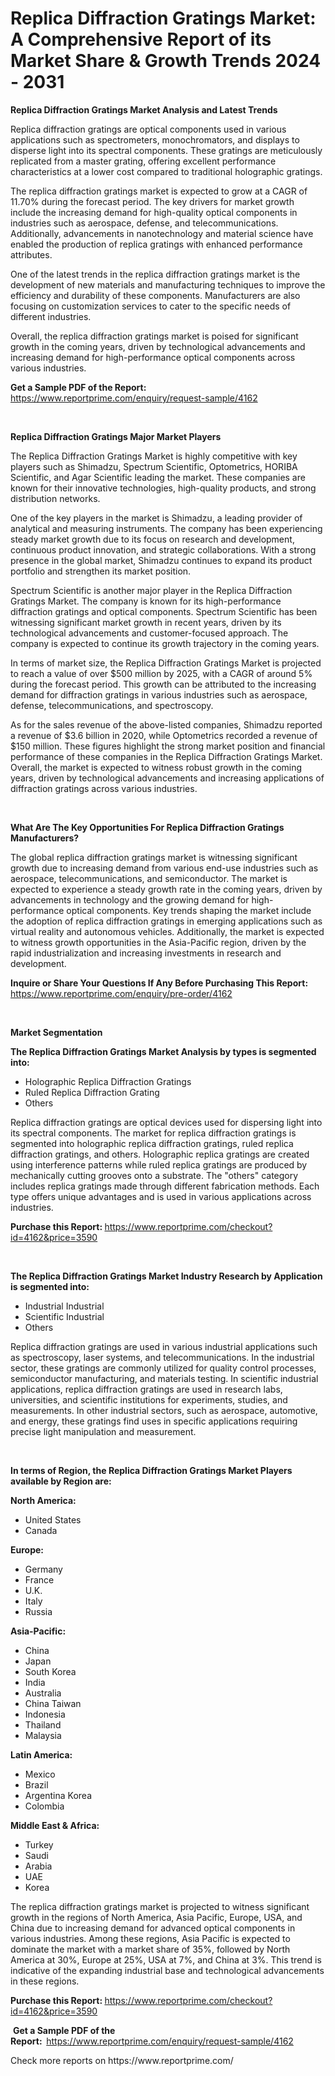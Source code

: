 <p><h1>Replica Diffraction Gratings Market: A Comprehensive Report of its Market Share & Growth Trends 2024 - 2031</h1></p><p><strong>Replica Diffraction Gratings Market Analysis and Latest Trends</strong></p>
<p><p>Replica diffraction gratings are optical components used in various applications such as spectrometers, monochromators, and displays to disperse light into its spectral components. These gratings are meticulously replicated from a master grating, offering excellent performance characteristics at a lower cost compared to traditional holographic gratings.</p><p>The replica diffraction gratings market is expected to grow at a CAGR of 11.70% during the forecast period. The key drivers for market growth include the increasing demand for high-quality optical components in industries such as aerospace, defense, and telecommunications. Additionally, advancements in nanotechnology and material science have enabled the production of replica gratings with enhanced performance attributes.</p><p>One of the latest trends in the replica diffraction gratings market is the development of new materials and manufacturing techniques to improve the efficiency and durability of these components. Manufacturers are also focusing on customization services to cater to the specific needs of different industries.</p><p>Overall, the replica diffraction gratings market is poised for significant growth in the coming years, driven by technological advancements and increasing demand for high-performance optical components across various industries.</p></p>
<p><strong>Get a Sample PDF of the Report:&nbsp;</strong> <a href="https://www.reportprime.com/enquiry/request-sample/4162">https://www.reportprime.com/enquiry/request-sample/4162</a></p>
<p>&nbsp;</p>
<p><strong>Replica Diffraction Gratings Major Market Players</strong></p>
<p><p>The Replica Diffraction Gratings Market is highly competitive with key players such as Shimadzu, Spectrum Scientific, Optometrics, HORIBA Scientific, and Agar Scientific leading the market. These companies are known for their innovative technologies, high-quality products, and strong distribution networks.</p><p>One of the key players in the market is Shimadzu, a leading provider of analytical and measuring instruments. The company has been experiencing steady market growth due to its focus on research and development, continuous product innovation, and strategic collaborations. With a strong presence in the global market, Shimadzu continues to expand its product portfolio and strengthen its market position.</p><p>Spectrum Scientific is another major player in the Replica Diffraction Gratings Market. The company is known for its high-performance diffraction gratings and optical components. Spectrum Scientific has been witnessing significant market growth in recent years, driven by its technological advancements and customer-focused approach. The company is expected to continue its growth trajectory in the coming years.</p><p>In terms of market size, the Replica Diffraction Gratings Market is projected to reach a value of over $500 million by 2025, with a CAGR of around 5% during the forecast period. This growth can be attributed to the increasing demand for diffraction gratings in various industries such as aerospace, defense, telecommunications, and spectroscopy.</p><p>As for the sales revenue of the above-listed companies, Shimadzu reported a revenue of $3.6 billion in 2020, while Optometrics recorded a revenue of $150 million. These figures highlight the strong market position and financial performance of these companies in the Replica Diffraction Gratings Market. Overall, the market is expected to witness robust growth in the coming years, driven by technological advancements and increasing applications of diffraction gratings across various industries.</p></p>
<p>&nbsp;</p>
<p><strong>What Are The Key Opportunities For Replica Diffraction Gratings Manufacturers?</strong></p>
<p><p>The global replica diffraction gratings market is witnessing significant growth due to increasing demand from various end-use industries such as aerospace, telecommunications, and semiconductor. The market is expected to experience a steady growth rate in the coming years, driven by advancements in technology and the growing demand for high-performance optical components. Key trends shaping the market include the adoption of replica diffraction gratings in emerging applications such as virtual reality and autonomous vehicles. Additionally, the market is expected to witness growth opportunities in the Asia-Pacific region, driven by the rapid industrialization and increasing investments in research and development.</p></p>
<p><strong>Inquire or Share Your Questions If Any Before Purchasing This Report:</strong> <a href="https://www.reportprime.com/enquiry/pre-order/4162">https://www.reportprime.com/enquiry/pre-order/4162</a></p>
<p>&nbsp;</p>
<p><strong>Market Segmentation</strong></p>
<p><strong>The Replica Diffraction Gratings Market Analysis by types is segmented into:</strong></p>
<p><ul><li>Holographic Replica Diffraction Gratings</li><li>Ruled Replica Diffraction Grating</li><li>Others</li></ul></p>
<p><p>Replica diffraction gratings are optical devices used for dispersing light into its spectral components. The market for replica diffraction gratings is segmented into holographic replica diffraction gratings, ruled replica diffraction gratings, and others. Holographic replica gratings are created using interference patterns while ruled replica gratings are produced by mechanically cutting grooves onto a substrate. The "others" category includes replica gratings made through different fabrication methods. Each type offers unique advantages and is used in various applications across industries.</p></p>
<p><strong>Purchase this Report:&nbsp;</strong><a href="https://www.reportprime.com/checkout?id=4162&price=3590">https://www.reportprime.com/checkout?id=4162&price=3590</a></p>
<p>&nbsp;</p>
<p><strong>The Replica Diffraction Gratings Market Industry Research by Application is segmented into:</strong></p>
<p><ul><li>Industrial Industrial</li><li>Scientific Industrial</li><li>Others</li></ul></p>
<p><p>Replica diffraction gratings are used in various industrial applications such as spectroscopy, laser systems, and telecommunications. In the industrial sector, these gratings are commonly utilized for quality control processes, semiconductor manufacturing, and materials testing. In scientific industrial applications, replica diffraction gratings are used in research labs, universities, and scientific institutions for experiments, studies, and measurements. In other industrial sectors, such as aerospace, automotive, and energy, these gratings find uses in specific applications requiring precise light manipulation and measurement.</p></p>
<p>&nbsp;</p>
<p><strong>In terms of Region, the Replica Diffraction Gratings Market Players available by Region are:</strong></p>
<p>
    <p> <strong> North America: </strong>
        <ul>
            <li>United States</li>
            <li>Canada</li>
        </ul>
        </p> 
    <p> <strong> Europe: </strong>
        <ul>
            <li>Germany</li>
            <li>France</li>
            <li>U.K.</li>
            <li>Italy</li>
            <li>Russia</li>
        </ul>
        </p> 
    <p> <strong> Asia-Pacific: </strong>
        <ul>
            <li>China</li>
            <li>Japan</li>
            <li>South Korea</li>
            <li>India</li>
            <li>Australia</li>
            <li>China Taiwan</li>
            <li>Indonesia</li>
            <li>Thailand</li>
            <li>Malaysia</li>
        </ul>
        </p> 
    <p> <strong> Latin America: </strong>
        <ul>
            <li>Mexico</li>
            <li>Brazil</li>
            <li>Argentina Korea</li>
            <li>Colombia</li>
        </ul>
        </p> 
    <p> <strong> Middle East & Africa: </strong>
        <ul>
            <li>Turkey</li>
            <li>Saudi</li>
            <li>Arabia</li>
            <li>UAE</li>
            <li>Korea</li>
        </ul>
    </p>
    </p>
<p><p>The replica diffraction gratings market is projected to witness significant growth in the regions of North America, Asia Pacific, Europe, USA, and China due to increasing demand for advanced optical components in various industries. Among these regions, Asia Pacific is expected to dominate the market with a market share of 35%, followed by North America at 30%, Europe at 25%, USA at 7%, and China at 3%. This trend is indicative of the expanding industrial base and technological advancements in these regions.</p></p>
<p><strong>Purchase this Report: </strong><a href="https://www.reportprime.com/checkout?id=4162&price=3590">https://www.reportprime.com/checkout?id=4162&price=3590</a></p>
<p>&nbsp;<strong>Get a Sample PDF of the Report:&nbsp;&nbsp;</strong><a href="https://www.reportprime.com/enquiry/request-sample/4162">https://www.reportprime.com/enquiry/request-sample/4162</a></p>
<p><strong></strong></p>
<p>Check more reports on https://www.reportprime.com/</p>